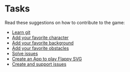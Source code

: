 Tasks
=====

Read these suggestions on how to contribute to the game:

- [Learn git](learn_git)
- [Add your favorite character](add_character)
- [Add your favorite background](add_background)
- [Add your favorite obstacles](add_obstacles)
- [Solve issues](implement_improvements)
- [Create an App to play Flappy SVG](create_an_app)
- [Create and support issues](implement_improvements)